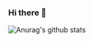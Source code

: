 ### Hi there 👋
![Anurag's github stats](https://github-readme-stats.vercel.app/api?username=ZzukMa&show_icons=true&theme=radical)
<!--
**ZzukMa/ZzukMa** is a ✨ _special_ ✨ repository because its `README.md` (this file) appears on your GitHub profile.

Here are some ideas to get you started:

- 🔭 Gwang-ju Software Meister High School/South Korea
- 🌱 Android Kotlin
- 💬 Ask me about Kotlin, jlssteeve1@gmail.com
- ⚡ Fun fact: I will love Kotlin
-->
